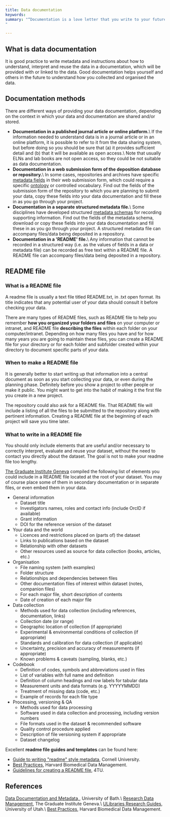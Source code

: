 ```yaml
---
title: Data documentation
keywords:
summary: "“Documentation is a love letter that you write to your future self.” Damian Conway (2005).
"

---
```


## What is data documentation
It is good practice to write metadata and instructions about how to understand, interpret and reuse the data in a documentation, which will be provided with or linked to the data. Good documentation helps yourself and others in the future to understand how you collected and organised the data.

## Documentation methods
There are different ways of providing your data documentation, depending on the context in which your data and documentation are shared and/or stored.
* **Documentation in a published journal article or online platform.**\\
If the information needed to understand data is in a journal article or in an online platform, it is possible to refer to it from the data sharing system, but before doing so you should be sure that (a) it provides sufficient detail and (b) that it will be available as open access.\\
Note that usually ELNs and lab books are not open access, so they could be not suitable as data documentation.
* **Documentation in a web submission form of the deposition database or repository.**\\
In some cases, repositories and archives have specific [metadata fields](metadata) in their web submission form, which could require a specific [ontology](ontology) or controlled vocabulary. Find out the fields of the submission form of the repository to which you are planning to submit your data, copy these fields into your data documentation and fill these in as you go through your project.
* **Documentation in a separate structured metadata file.**\\
Some disciplines have developed structured [metadata schemas](metadata) for recording supporting information. Find out the fields of the metadata schema, download or copy these fields into your data documentation and fill these in as you go through your project. A structured metadata file can accompany files/data being deposited in a repository.
* **Documentation in a 'README' file.**\\
Any information that cannot be recorded in a structured way (i.e. as the values of fields in a data or metadata file) can be recorded as free text within a README file. A README file can accompany files/data being deposited in a repository.

## README file
### What is a README file
A readme file is usually a text file titled README.txt, in .txt open format. Its title indicates that any potential user of your data should consult it before checking your data.

There are many types of README files, such as  README file to help you remember **how you organized your folders and files** on your computer or intranet, and  README file **describing the files** within each folder on your computer/intranet. Depending on how many files you have and for how many years you are going to maintain these files, you can create a README file for your directory or for each folder and subfolder created within your directory to document specific parts of your data.

### When to make a README file
It is generally better to start writing up that information into a central document as soon as you start collecting your data, or even during the planning phase. Definitely before you show a project to other people or make it public. You might want to get into the habit of making it the first file you create in a new project.

The repository could also ask for a README file. That README file will include a listing of all the files to be submitted to the repository along with pertinent information. Creating a README file at the beginning of each project will save you time later.

### What to write in a README file
You should only include elements that are useful and/or necessary to correctly interpret, evaluate and reuse your dataset, without the need to contact you directly about the dataset. The goal is not to make your readme file too lengthy.

[The Graduate Institute Geneva](https://libguides.graduateinstitute.ch/rdm/readme) compiled the following list of elements you could include in a README file located at the root of your dataset. You may of course place some of them in secondary documentation or in separate files, or even embed them in your data.

* General information
  * Dataset title
  * Investigators names, roles and contact info (include OrcID if available)
  * Grant information
  * DOI for the reference version of the dataset
* Your data and the world
  * Licences and restrictions placed on (parts of) the dataset
  * Links to publications based on the dataset
  * Relationship with other datasets
  * Other resources used as source for data collection (books, articles, etc.)
* Organisation
  * File naming system (with examples)
  * Folder structure
  * Relationships and dependencies between files
  * Other documentation files of interest within dataset (notes, companion files)
  * For each major file, short description of contents
  * Date of creation of each major file
* Data collection
  * Methods used for data collection (including references, documentation, links)
  * Collection date (or range)
  * Geographic location of collection (if appropriate)
  * Experimental & environmental conditions of collection (if appropriate)
  * Standards and calibration for data collection (if applicable)
  * Uncertainty, precision and accuracy of measurements (if appropriate)
  * Known problems & caveats (sampling, blanks, etc.)
* Codebook
  * Definition of codes, symbols and abbreviations used in files
  * List of variables with full name and definition
  * Definition of column headings and row labels for tabular data
  * Measurement units and data formats (e.g. YYYYYMMDD)
  * Treatment of missing data (code, etc.)
  * Example of records for each file type
* Processing, versioning & QA
  * Methods used for data processing
  * Software used in data collection and processing, including version numbers
  * File formats used in the dataset & recommended software
  * Quality control procedure applied
  * Description of file versioning system if appropriate
  * Dataset changelog

Excellent **readme file guides and templates** can be found here:
* [Guide to writing "readme" style metadata](https://data.research.cornell.edu/content/readme), Cornell University.
* [Best Practices](https://datamanagement.hms.harvard.edu/readme-files), Harvard Biomedical Data Management.
* [Guidelines for creating a README file](https://researchdata.4tu.nl/fileadmin/user_upload/Documenten/Guidelines_for_creating_a_README_file.pdf), 4TU.

## References
[Data Documentation and Metadata,](https://library.bath.ac.uk/research-data/working-with-data/data-documentation-metadata#s-lg-box-wrapper-17445057), University of Bath.\\
[Research Data Management](https://libguides.graduateinstitute.ch/rdm/readme), The Graduate Institute Geneva.\\
[ULibraries Research Guides](https://campusguides.lib.utah.edu/c.php?g=997634&p=7221520), University of Utah.\\
[Best Practices](https://datamanagement.hms.harvard.edu/readme-files), Harvard Biomedical Data Management.
